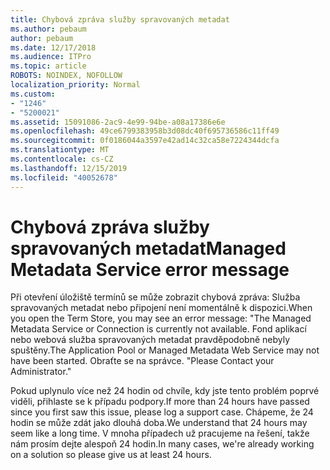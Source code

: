 ```yaml
---
title: Chybová zpráva služby spravovaných metadat
ms.author: pebaum
author: pebaum
ms.date: 12/17/2018
ms.audience: ITPro
ms.topic: article
ROBOTS: NOINDEX, NOFOLLOW
localization_priority: Normal
ms.custom:
- "1246"
- "5200021"
ms.assetid: 15091086-2ac9-4e99-94be-a08a17386e6e
ms.openlocfilehash: 49ce6799383958b3d08dc40f695736586c11ff49
ms.sourcegitcommit: 0f0186044a3597e42ad14c32ca58e7224344dcfa
ms.translationtype: MT
ms.contentlocale: cs-CZ
ms.lasthandoff: 12/15/2019
ms.locfileid: "40052678"
---
```

# <a name="managed-metadata-service-error-message"></a><span data-ttu-id="8e553-102">Chybová zpráva služby spravovaných metadat</span><span class="sxs-lookup"><span data-stu-id="8e553-102">Managed Metadata Service error message</span></span>

<span data-ttu-id="8e553-103">Při otevření úložiště termínů se může zobrazit chybová zpráva: Služba spravovaných metadat nebo připojení není momentálně k dispozici.</span><span class="sxs-lookup"><span data-stu-id="8e553-103">When you open the Term Store, you may see an error message: "The Managed Metadata Service or Connection is currently not available.</span></span> <span data-ttu-id="8e553-104">Fond aplikací nebo webová služba spravovaných metadat pravděpodobně nebyly spuštěny.</span><span class="sxs-lookup"><span data-stu-id="8e553-104">The Application Pool or Managed Metadata Web Service may not have been started.</span></span> <span data-ttu-id="8e553-105">Obraťte se na správce. "</span><span class="sxs-lookup"><span data-stu-id="8e553-105">Please Contact your Administrator."</span></span>
  
<span data-ttu-id="8e553-106">Pokud uplynulo více než 24 hodin od chvíle, kdy jste tento problém poprvé viděli, přihlaste se k případu podpory.</span><span class="sxs-lookup"><span data-stu-id="8e553-106">If more than 24 hours have passed since you first saw this issue, please log a support case.</span></span> <span data-ttu-id="8e553-107">Chápeme, že 24 hodin se může zdát jako dlouhá doba.</span><span class="sxs-lookup"><span data-stu-id="8e553-107">We understand that 24 hours may seem like a long time.</span></span> <span data-ttu-id="8e553-108">V mnoha případech už pracujeme na řešení, takže nám prosím dejte alespoň 24 hodin.</span><span class="sxs-lookup"><span data-stu-id="8e553-108">In many cases, we're already working on a solution so please give us at least 24 hours.</span></span>
  